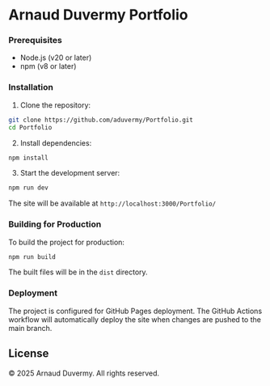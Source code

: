 # Arnaud Duvermy Portfolio

### Prerequisites

- Node.js (v20 or later)
- npm (v8 or later)

### Installation

1. Clone the repository:
```bash
git clone https://github.com/aduvermy/Portfolio.git
cd Portfolio
```

2. Install dependencies:
```bash
npm install
```

3. Start the development server:
```bash
npm run dev
```

The site will be available at `http://localhost:3000/Portfolio/`

### Building for Production

To build the project for production:

```bash
npm run build
```

The built files will be in the `dist` directory.

### Deployment

The project is configured for GitHub Pages deployment. The GitHub Actions workflow will automatically deploy the site when changes are pushed to the main branch.


## License

© 2025 Arnaud Duvermy. All rights reserved.
